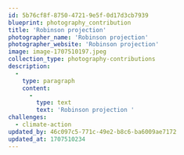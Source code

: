 ```yaml
---
id: 5b76cf8f-8750-4721-9e5f-0d17d3cb7939
blueprint: photography_contribution
title: 'Robinson projection'
photographer_name: 'Robinson projection'
photographer_website: 'Robinson projection'
image: image-1707510197.jpeg
collection_type: photography-contributions
description:
  -
    type: paragraph
    content:
      -
        type: text
        text: 'Robinson projection '
challenges:
  - climate-action
updated_by: 46c097c5-771c-49e2-b8c6-ba6009ae7172
updated_at: 1707510234
---
```

